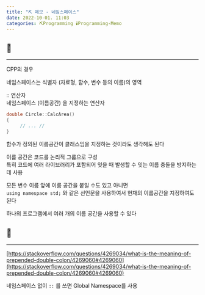 ```yaml
---
title: "⛏️ 메모 - 네임스페이스"
date: 2022-10-01. 11:03
categories: ⛏️Programming 🕯️Programming-Memo
---
```



## 💎

---
CPP의 경우

네임스페이스는 식별자 (자료형, 함수, 변수 등의 이름)의 영역

:: 연산자  
네임스페이스 (이름공간) 을 지정하는 연산자

```cpp
double Circle::CalcArea()
{
     // ... //
}
```

함수가 정의된 이름공간이 클래스임을 지정하는 것이라도 생각해도 된다

이름 공간은 코드를 논리적 그룹으로 구성  
특히 코드에 여러 라이브러리가 포함되어 잇을 때 발생할 수 잇는 이름 충돌을 방지하는데 사용

모든 변수 이름 앞에 이름 공간을 붙일 수도 있고 아니면  
`using namespace std;` 와 같은 선언문을 사용하여서 현재의 이름공간을 지정하여도 된다

하나의 프로그램에서 여러 개의 이름 공간을 사용할 수 있다

## 💎

---

[https://stackoverflow.com/questions/4269034/what-is-the-meaning-of-prepended-double-colon/4269060#4269060](https://stackoverflow.com/questions/4269034/what-is-the-meaning-of-prepended-double-colon/4269060#4269060)

네임스페이스 없이 `::` 를 쓰면 Global Namespace를 사용  
